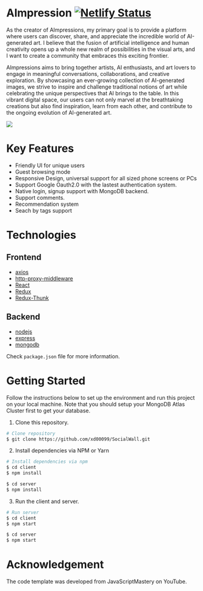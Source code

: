 # AImpression [![Netlify Status](https://api.netlify.com/api/v1/badges/69a6c35e-0e56-42e1-8a08-d1f0bc6224a3/deploy-status)](https://app.netlify.com/sites/social-wall/deploys)


As the creator of AImpressions, my primary goal is to provide a platform where users can discover, share, and appreciate the incredible world of AI-generated art. I believe that the fusion of artificial intelligence and human creativity opens up a whole new realm of possibilities in the visual arts, and I want to create a community that embraces this exciting frontier.

AImpressions aims to bring together artists, AI enthusiasts, and art lovers to engage in meaningful conversations, collaborations, and creative exploration. By showcasing an ever-growing collection of AI-generated images, we strive to inspire and challenge traditional notions of art while celebrating the unique perspectives that AI brings to the table. In this vibrant digital space, our users can not only marvel at the breathtaking creations but also find inspiration, learn from each other, and contribute to the ongoing evolution of AI-generated art.

![](./images/home.png)


# Key Features
- Friendly UI for unique users
- Guest browsing mode
- Responsive Design, universal support for all sized phone screens or PCs
- Support Google Oauth2.0 with the lastest authentication system.
- Native login, signup support with MongoDB backend.
- Support comments.
- Recommendation system
- Seach by tags support


# Technologies

## Frontend

- [axios](https://github.com/axios/axios)
- [http-proxy-middleware](https://github.com/chimurai/http-proxy-middleware)
- [React](https://reactjs.org/)
- [Redux](https://redux.js.org/)
- [Redux-Thunk](https://github.com/reduxjs/redux-thunk)

## Backend

- [nodejs](https://nodejs.org/en/)
- [express](https://gulpjs.com/)
- [mongodb](https://webpack.js.org/concepts/)

Check `package.json` file for more information.

# Getting Started

Follow the instructions below to set up the environment and run this project on your local machine. Note that you should setup your MongoDB Atlas Cluster first to get your database. 

1. Clone this repository.

```bash
# Clone repository
$ git clone https://github.com/xd00099/SocialWall.git
```

2. Install dependencies via NPM or Yarn

```bash
# Install dependencies via npm
$ cd client
$ npm install

$ cd server
$ npm install
```

3. Run the client and server.

```bash
# Run server
$ cd client
$ npm start

$ cd server
$ npm start
```

# Acknowledgement

The code template was developed from JavaScriptMastery on YouTube.
